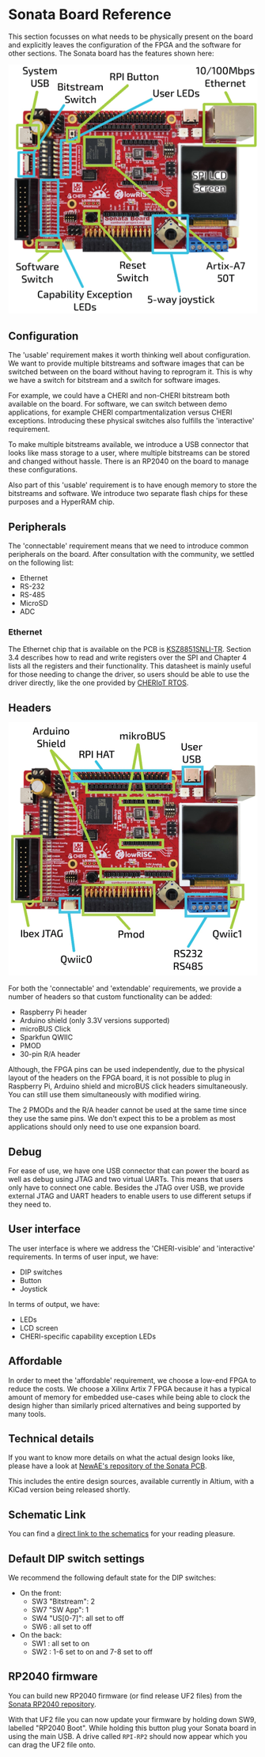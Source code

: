 # Sonata Board Reference

This section focusses on what needs to be physically present on the board and explicitly leaves the configuration of the FPGA and the software for other sections. The Sonata board has the features shown here:

![The Sonata Board](img/board-features.jpg)

## Configuration

The 'usable' requirement makes it worth thinking well about configuration.
We want to provide multiple bitstreams and software images that can be switched between on the board without having to reprogram it.
This is why we have a switch for bitstream and a switch for software images.

For example, we could have a CHERI and non-CHERI bitstream both available on the board.
For software, we can switch between demo applications, for example CHERI compartmentalization versus CHERI exceptions.
Introducing these physical switches also fulfills the 'interactive' requirement.

To make multiple bitstreams available, we introduce a USB connector that looks like mass storage to a user, where multiple bitstreams can be stored and changed without hassle.
There is an RP2040 on the board to manage these configurations.

Also part of this 'usable' requirement is to have enough memory to store the bitstreams and software.
We introduce two separate flash chips for these purposes and a HyperRAM chip.

## Peripherals

The 'connectable' requirement means that we need to introduce common peripherals on the board.
After consultation with the community, we settled on the following list:
- Ethernet
- RS-232
- RS-485
- MicroSD
- ADC

### Ethernet

The Ethernet chip that is available on the PCB is [KSZ8851SNLI-TR](https://ww1.microchip.com/downloads/aemDocuments/documents/UNG/ProductDocuments/DataSheets/KSZ8851SNL-Single-Port-Ethernet-Controller-with-SPI-DS00002381C.pdf).
Section 3.4 describes how to read and write registers over the SPI and Chapter 4 lists all the registers and their functionality.
This datasheet is mainly useful for those needing to change the driver, so users should be able to use the driver directly, like the one provided by [CHERIoT RTOS](https://github.com/CHERIoT-Platform/cheriot-rtos/blob/main/sdk/include/platform/sunburst/platform-ethernet.hh).

## Headers

![The Sonata Board](img/board-headers.jpg)

For both the 'connectable' and 'extendable' requirements, we provide a number of headers so that custom functionality can be added:
- Raspberry Pi header
- Arduino shield (only 3.3V versions supported)
- microBUS Click
- Sparkfun QWIIC
- PMOD
- 30-pin R/A header

Although, the FPGA pins can be used independently, due to the physical layout of the headers on the FPGA board, it is not possible to plug in Raspberry Pi, Arduino shield and microBUS click headers simultaneously.
You can still use them simultaneously with modified wiring.

The 2 PMODs and the R/A header cannot be used at the same time since they use the same pins.
We don't expect this to be a problem as most applications should only need to use one expansion board.

## Debug

For ease of use, we have one USB connector that can power the board as well as debug using JTAG and two virtual UARTs.
This means that users only have to connect one cable.
Besides the JTAG over USB, we provide external JTAG and UART headers to enable users to use different setups if they need to.

## User interface

The user interface is where we address the 'CHERI-visible' and 'interactive' requirements.
In terms of user input, we have:
- DIP switches
- Button
- Joystick

In terms of output, we have:
- LEDs
- LCD screen
- CHERI-specific capability exception LEDs

## Affordable

In order to meet the 'affordable' requirement, we choose a low-end FPGA to reduce the costs.
We choose a Xilinx Artix 7 FPGA because it has a typical amount of memory for embedded use-cases while being able to clock the design higher than similarly priced alternatives and being supported by many tools.

## Technical details

If you want to know more details on what the actual design looks like, please have a look at [NewAE's repository of the Sonata PCB](https://github.com/newaetech/sonata-pcb).

This includes the entire design sources, available currently in Altium, with a KiCad version being released shortly.

## Schematic Link

You can find a [direct link to the schematics](https://github.com/newaetech/sonata-pcb/blob/main/sonata-schematics-r08.pdf) for your reading pleasure.

## Default DIP switch settings

We recommend the following default state for the DIP switches:
- On the front:
    - SW3 "Bitstream": 2
    - SW7 "SW App": 1
    - SW4 "US[0-7]": all set to off
    - SW6 : all set to off
- On the back:
    - SW1 : all set to on
    - SW2 : 1-6 set to on and 7-8 set to off

## RP2040 firmware

You can build new RP2040 firmware (or find release UF2 files) from the [Sonata RP2040 repository](https://github.com/newaetech/sonata-rp2040).

With that UF2 file you can now update your firmware by holding down SW9, labelled "RP2040 Boot".
While holding this button plug your Sonata board in using the main USB.
A drive called `RPI-RP2` should now appear which you can drag the UF2 file onto.


